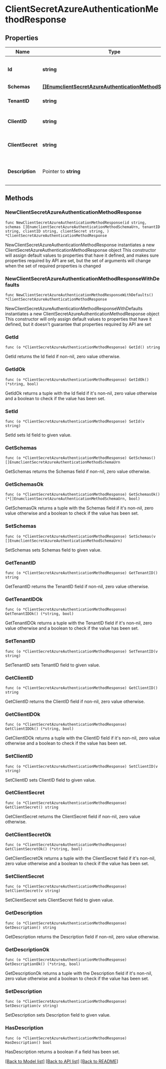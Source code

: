 # ClientSecretAzureAuthenticationMethodResponse

## Properties

Name | Type | Description | Notes
------------ | ------------- | ------------- | -------------
**Id** | **string** | Name of the Azure Authentication Method | 
**Schemas** | [**[]EnumclientSecretAzureAuthenticationMethodSchemaUrn**](EnumclientSecretAzureAuthenticationMethodSchemaUrn.md) |  | 
**TenantID** | **string** | The tenant ID to use to authenticate. | 
**ClientID** | **string** | The client ID to use to authenticate. | 
**ClientSecret** | **string** | The client secret to use to authenticate. | 
**Description** | Pointer to **string** | A description for this Azure Authentication Method | [optional] 

## Methods

### NewClientSecretAzureAuthenticationMethodResponse

`func NewClientSecretAzureAuthenticationMethodResponse(id string, schemas []EnumclientSecretAzureAuthenticationMethodSchemaUrn, tenantID string, clientID string, clientSecret string, ) *ClientSecretAzureAuthenticationMethodResponse`

NewClientSecretAzureAuthenticationMethodResponse instantiates a new ClientSecretAzureAuthenticationMethodResponse object
This constructor will assign default values to properties that have it defined,
and makes sure properties required by API are set, but the set of arguments
will change when the set of required properties is changed

### NewClientSecretAzureAuthenticationMethodResponseWithDefaults

`func NewClientSecretAzureAuthenticationMethodResponseWithDefaults() *ClientSecretAzureAuthenticationMethodResponse`

NewClientSecretAzureAuthenticationMethodResponseWithDefaults instantiates a new ClientSecretAzureAuthenticationMethodResponse object
This constructor will only assign default values to properties that have it defined,
but it doesn't guarantee that properties required by API are set

### GetId

`func (o *ClientSecretAzureAuthenticationMethodResponse) GetId() string`

GetId returns the Id field if non-nil, zero value otherwise.

### GetIdOk

`func (o *ClientSecretAzureAuthenticationMethodResponse) GetIdOk() (*string, bool)`

GetIdOk returns a tuple with the Id field if it's non-nil, zero value otherwise
and a boolean to check if the value has been set.

### SetId

`func (o *ClientSecretAzureAuthenticationMethodResponse) SetId(v string)`

SetId sets Id field to given value.


### GetSchemas

`func (o *ClientSecretAzureAuthenticationMethodResponse) GetSchemas() []EnumclientSecretAzureAuthenticationMethodSchemaUrn`

GetSchemas returns the Schemas field if non-nil, zero value otherwise.

### GetSchemasOk

`func (o *ClientSecretAzureAuthenticationMethodResponse) GetSchemasOk() (*[]EnumclientSecretAzureAuthenticationMethodSchemaUrn, bool)`

GetSchemasOk returns a tuple with the Schemas field if it's non-nil, zero value otherwise
and a boolean to check if the value has been set.

### SetSchemas

`func (o *ClientSecretAzureAuthenticationMethodResponse) SetSchemas(v []EnumclientSecretAzureAuthenticationMethodSchemaUrn)`

SetSchemas sets Schemas field to given value.


### GetTenantID

`func (o *ClientSecretAzureAuthenticationMethodResponse) GetTenantID() string`

GetTenantID returns the TenantID field if non-nil, zero value otherwise.

### GetTenantIDOk

`func (o *ClientSecretAzureAuthenticationMethodResponse) GetTenantIDOk() (*string, bool)`

GetTenantIDOk returns a tuple with the TenantID field if it's non-nil, zero value otherwise
and a boolean to check if the value has been set.

### SetTenantID

`func (o *ClientSecretAzureAuthenticationMethodResponse) SetTenantID(v string)`

SetTenantID sets TenantID field to given value.


### GetClientID

`func (o *ClientSecretAzureAuthenticationMethodResponse) GetClientID() string`

GetClientID returns the ClientID field if non-nil, zero value otherwise.

### GetClientIDOk

`func (o *ClientSecretAzureAuthenticationMethodResponse) GetClientIDOk() (*string, bool)`

GetClientIDOk returns a tuple with the ClientID field if it's non-nil, zero value otherwise
and a boolean to check if the value has been set.

### SetClientID

`func (o *ClientSecretAzureAuthenticationMethodResponse) SetClientID(v string)`

SetClientID sets ClientID field to given value.


### GetClientSecret

`func (o *ClientSecretAzureAuthenticationMethodResponse) GetClientSecret() string`

GetClientSecret returns the ClientSecret field if non-nil, zero value otherwise.

### GetClientSecretOk

`func (o *ClientSecretAzureAuthenticationMethodResponse) GetClientSecretOk() (*string, bool)`

GetClientSecretOk returns a tuple with the ClientSecret field if it's non-nil, zero value otherwise
and a boolean to check if the value has been set.

### SetClientSecret

`func (o *ClientSecretAzureAuthenticationMethodResponse) SetClientSecret(v string)`

SetClientSecret sets ClientSecret field to given value.


### GetDescription

`func (o *ClientSecretAzureAuthenticationMethodResponse) GetDescription() string`

GetDescription returns the Description field if non-nil, zero value otherwise.

### GetDescriptionOk

`func (o *ClientSecretAzureAuthenticationMethodResponse) GetDescriptionOk() (*string, bool)`

GetDescriptionOk returns a tuple with the Description field if it's non-nil, zero value otherwise
and a boolean to check if the value has been set.

### SetDescription

`func (o *ClientSecretAzureAuthenticationMethodResponse) SetDescription(v string)`

SetDescription sets Description field to given value.

### HasDescription

`func (o *ClientSecretAzureAuthenticationMethodResponse) HasDescription() bool`

HasDescription returns a boolean if a field has been set.


[[Back to Model list]](../README.md#documentation-for-models) [[Back to API list]](../README.md#documentation-for-api-endpoints) [[Back to README]](../README.md)


